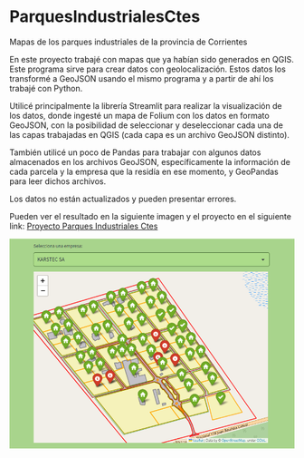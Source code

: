 # ParquesIndustrialesCtes
Mapas de los parques industriales de la provincia de Corrientes

  En este proyecto trabajé con mapas que ya habían sido generados en QGIS. Este programa sirve para crear datos con geolocalización. Estos datos los transformé a GeoJSON usando el mismo programa y a partir de ahí los trabajé con Python.

  Utilicé principalmente la librería Streamlit para realizar la visualización de los datos, donde ingesté un mapa de Folium con los datos en formato GeoJSON, con la posibilidad de seleccionar y deseleccionar cada una de las capas trabajadas en QGIS (cada capa es un archivo GeoJSON distinto).

  También utilicé un poco de Pandas para trabajar con algunos datos almacenados en los archivos GeoJSON, específicamente la información de cada parcela y la empresa que la residía en ese momento, y GeoPandas para leer dichos archivos.

  Los datos no están actualizados y pueden presentar errores.

  Pueden ver el resultado en la siguiente imagen y el proyecto en el siguiente link: 
[Proyecto Parques Industriales Ctes](https://parques-industriales-corrientes.onrender.com/)

![Imagen del resultado](https://github.com/pacokrapo/ParquesIndustrialesCtes/blob/main/imagenes/Parque%20Santa%20Rosa.png)


